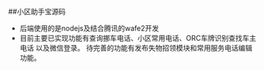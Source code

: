##小区助手宝源码
* 后端使用的是nodejs及结合腾讯的wafe2开发
* 目前主要已实现功能有查询挪车电话、小区常用电话、ORC车牌识别查找车主电话
以及微信登录。
待完善的功能有发布失物招领模块和常用服务电话编辑功能。

